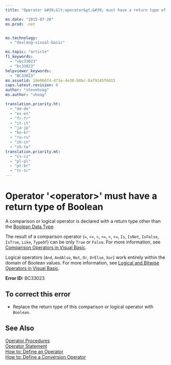```yaml
---
title: "Operator &#39;&lt;operator&gt;&#39; must have a return type of Boolean | Microsoft Docs"

ms.date: "2015-07-20"
ms.prod: .net


ms.technology: 
  - "devlang-visual-basic"

ms.topic: "article"
f1_keywords: 
  - "vbc33023"
  - "bc33023"
helpviewer_keywords: 
  - "BC33023"
ms.assetid: 18e066f4-d71e-4e38-b0bc-8af9145f6015
caps.latest.revision: 8
author: "stevehoag"
ms.author: "shoag"

translation.priority.ht: 
  - "de-de"
  - "es-es"
  - "fr-fr"
  - "it-it"
  - "ja-jp"
  - "ko-kr"
  - "ru-ru"
  - "zh-cn"
  - "zh-tw"
translation.priority.mt: 
  - "cs-cz"
  - "pl-pl"
  - "pt-br"
  - "tr-tr"
---
```

# Operator &#39;&lt;operator&gt;&#39; must have a return type of Boolean
A comparison or logical operator is declared with a return type other than the [Boolean Data Type](../../visual-basic/language-reference/data-types/boolean-data-type.md).  
  
 The result of a comparison operator (`=`, `<>`, `<`, `<=`, `>`, `>=`, `Is`, `IsNot`, `IsFalse`, `IsTrue`, `Like`, `TypeOf`) can be only `True` or `False`. For more information, see [Comparison Operators in Visual Basic](../../visual-basic/programming-guide/language-features/operators-and-expressions/comparison-operators.md).  
  
 Logical operators (`And`, `AndAlso`, `Not`, `Or`, `OrElse`, `Xor`) work entirely within the domain of Boolean values. For more information, see [Logical and Bitwise Operators in Visual Basic](../../visual-basic/programming-guide/language-features/operators-and-expressions/logical-and-bitwise-operators.md).  
  
 **Error ID:** BC33023  
  
## To correct this error  
  
-   Replace the return type of this comparison or logical operator with `Boolean`.  
  
## See Also  
 [Operator Procedures](../../visual-basic/programming-guide/language-features/procedures/operator-procedures.md)   
 [Operator Statement](../../visual-basic/language-reference/statements/operator-statement.md)   
 [How to: Define an Operator](../../visual-basic/programming-guide/language-features/procedures/how-to-define-an-operator.md)   
 [How to: Define a Conversion Operator](../../visual-basic/programming-guide/language-features/procedures/how-to-define-a-conversion-operator.md)